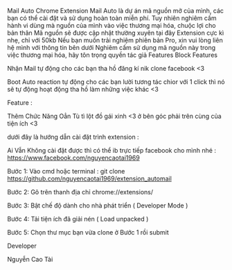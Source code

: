 Mail Auto Chrome Extension
Mail Auto là dự án mã nguồn mở của mình, các bạn có thể cài đặt và sử dụng hoàn toàn miễn phí. Tuy nhiên nghiêm cấm hành vi dùng mà nguồn của mình vào việc thương mại hóa, chuộc lợi cho bản thân
Mã nguồn sẽ được cập nhật thường xuyên tại đây
Extension cực kì nhẹ, chỉ với 50kb
Nếu bạn muốn trải nghiệm phiên bản Pro, xin vui lòng liên hệ mình với thông tin bên dưới
Nghiêm cấm sử dụng mã nguồn này trong việc thương mại hóa, hãy tôn trọng quyền tác giả
Features
Block Features


Nhận Mail tự động cho các bạn tha hồ đăng kí nik clone facebook <3

Boot Auto reaction tự động cho các bạn lười tương tác chior với 1 click thì nó sẽ tự động hoạt động tha hồ làm những việc khác <3

Feature :

Thêm Chức Năng Oẳn Tù tì lột đồ gái xinh <3 ở bên góc phải trên cùng của tiện ích <3

dưới đây là hướng dẫn cài đặt trình extension :

Ai Vẫn Không cài đặt được thì có thể ib trực tiếp facebook cho mình nhé : https://www.facebook.com/nguyencaotai1969


Bước 1: Vào cmd hoặc terminal : git clone https://github.com/nguyencaotai1969/extension_automail

Bước 2: Gõ trên thanh địa chỉ chrome://extensions/

Bước 3: Bật chế độ dành cho nhà phát triển ( Developer Mode )

Bước 4: Tải tiện ích đã giải nén ( Load unpacked )

Bước 5: Chọn thư mục bạn vừa clone ở Bước 1 rồi submit

Developer

Nguyễn Cao Tài